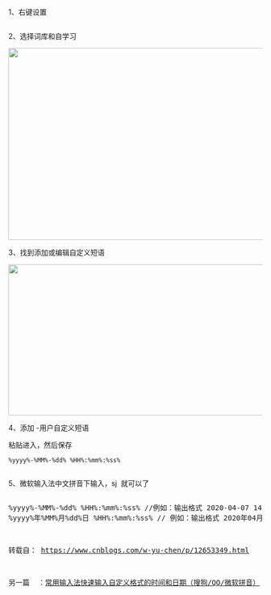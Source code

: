 <h3><br></h3><p>1、右键设置<p><img alt="" src="https://img2020.cnblogs.com/blog/1126660/202004/1126660-20200407143730315-1340537145.png"><p> 2、选择词库和自学习<p><img width="639" height="380" alt="" src="https://img2020.cnblogs.com/blog/1126660/202004/1126660-20200407143759401-1636660363.png"><p>3、找到添加或编辑自定义短语<p><img width="677" height="299" alt="" src="https://img2020.cnblogs.com/blog/1126660/202004/1126660-20200407143825723-1909769045.png"><p>4、添加 -用户自定义短语<p>粘贴进入，然后保存<pre><code>%yyyy%-%MM%-%dd% %HH%:%mm%:%ss%</code></pre><p><img alt="" src="https://img2020.cnblogs.com/blog/1126660/202004/1126660-20200407144036484-2050043314.png"><p>5、微软输入法中文拼音下输入，sj&nbsp; 就可以了<pre><p>%yyyy%-%MM%-%dd% %HH%:%mm%:%ss% //例如：输出格式 2020-04-07 14:42:59
%yyyy%年%MM%月%dd%日 %HH%:%mm%:%ss% // 例如：输出格式 2020年04月07日 14:42:59</p><p><br></p><p>转载自： <a title="https://www.cnblogs.com/w-yu-chen/p/12653349.html" href="https://www.cnblogs.com/w-yu-chen/p/12653349.html">https://www.cnblogs.com/w-yu-chen/p/12653349.html</a></p><p><br></p><p>另一篇  ：<a href="https://www.cnblogs.com/walterlv/p/10236423.html" target="_blank">常用输入法快速输入自定义格式的时间和日期（搜狗/QQ/微软拼音）</a></p></pre>